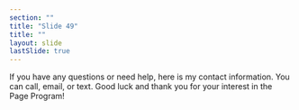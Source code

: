 ```yaml
---
section: ""
title: "Slide 49"
title: ""
layout: slide
lastSlide: true
---
```


If you have any questions or need help, here is my contact information.  You can call, email, or text. Good luck and thank you for your interest in the Page Program!

